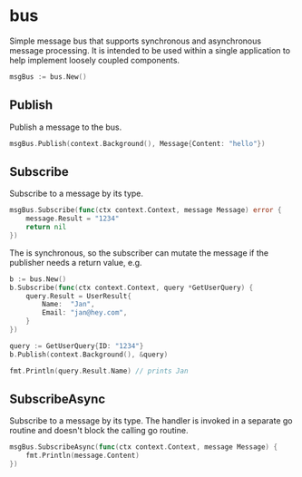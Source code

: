 # bus

Simple message bus that supports synchronous and asynchronous message processing. It is intended to be used within a single application to help implement loosely coupled components. 

```go
msgBus := bus.New()
```

## Publish

Publish a message to the bus.

```go
msgBus.Publish(context.Background(), Message{Content: "hello"})
```

## Subscribe

Subscribe to a message by its type.

```go
msgBus.Subscribe(func(ctx context.Context, message Message) error {
    message.Result = "1234"
    return nil
})
```

The is synchronous, so the subscriber can mutate the message if the publisher needs a return value, e.g.

```go
b := bus.New()
b.Subscribe(func(ctx context.Context, query *GetUserQuery) {
    query.Result = UserResult{
        Name:  "Jan",
        Email: "jan@hey.com",
    }
})

query := GetUserQuery{ID: "1234"}
b.Publish(context.Background(), &query)

fmt.Println(query.Result.Name) // prints Jan 
```

## SubscribeAsync

Subscribe to a message by its type. The handler is invoked in a separate go routine and doesn't block the calling go routine.

```go
msgBus.SubscribeAsync(func(ctx context.Context, message Message) {
    fmt.Println(message.Content) 
})
```
